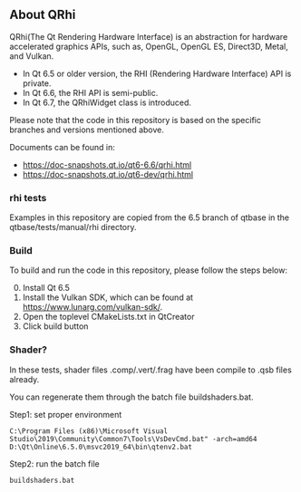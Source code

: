 ## About QRhi

QRhi(The Qt Rendering Hardware Interface) is an abstraction for hardware accelerated graphics APIs, such as, OpenGL, OpenGL ES, Direct3D, Metal, and Vulkan.

* In Qt 6.5 or older version, the RHI (Rendering Hardware Interface) API is private.
* In Qt 6.6, the RHI API is semi-public.
* In Qt 6.7, the QRhiWidget class is introduced.

Please note that the code in this repository is based on the specific branches and versions mentioned above.

Documents can be found in:

* https://doc-snapshots.qt.io/qt6-6.6/qrhi.html
* https://doc-snapshots.qt.io/qt6-dev/qrhi.html

### rhi tests

Examples in this repository are copied from the 6.5 branch of qtbase in the qtbase/tests/manual/rhi directory.

### Build

To build and run the code in this repository, please follow the steps below:

0. Install Qt 6.5
1. Install the Vulkan SDK, which can be found at https://www.lunarg.com/vulkan-sdk/.
2. Open the toplevel CMakeLists.txt in QtCreator
3. Click build button



### Shader?

In these tests, shader files .comp/.vert/.frag have been compile to .qsb files already.

You can regenerate them through the batch file buildshaders.bat.

Step1: set proper environment
```
C:\Program Files (x86)\Microsoft Visual Studio\2019\Community\Common7\Tools\VsDevCmd.bat" -arch=amd64
D:\Qt\Online\6.5.0\msvc2019_64\bin\qtenv2.bat
```

Step2: run the batch file
```
buildshaders.bat
```
